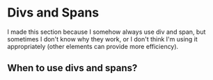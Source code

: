 # Divs and Spans
I made this section because I somehow always use div and span, but sometimes I don't know why they work, or I don't think I'm using it appropriately 
(other elements can provide more efficiency).

## When to use divs and spans? 
